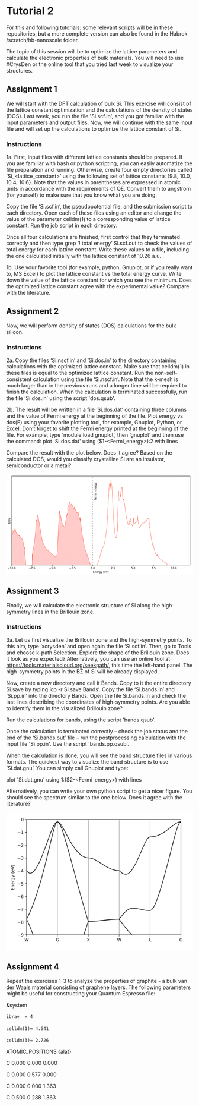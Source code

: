 # Tutorial 2
For this and following tutorials: some relevant scripts will be in these repositories, but a more complete version can also be found in the Habrok /scratch/hb-nanoscale folder.

The topic of this session will be to optimize the lattice parameters and calculate the electronic properties of bulk materials. You will need to use XCrysDen or the online tool that you tried last week to visualize your structures. 

## Assignment 1

We will start with the DFT calculation of bulk Si. This exercise will consist of the lattice constant optimization and the calculations of the density of states (DOS). Last week, you run the file 'Si.scf.in', and you got familiar with the input parameters and output files. Now, we will continue with the same input file and will set up the calculations to optimize the lattice constant of Si. 

### Instructions

1a. First, input files with different lattice constants should be prepared. If you are familiar with bash or python scripting, you can easily automatize the file preparation and running. Otherwise, create four empty directories called ‘Si_<lattice_constant>’ using the following set of lattice constants {9.8, 10.0, 10.4, 10.6}. Note that the values in parentheses are expressed in atomic units in accordance with the requirements of QE. Convert them to angstrom (for yourself) to make sure that you know what you are doing. 

Copy the file ‘Si.scf.in’, the pseudopotential file, and the submission script to each directory. Open each of these files using an editor and change the value of the parameter celldm(1) to a corresponding value of lattice constant. Run the job script in each directory.

Once all four calculations are finished, first control that they terminated correctly and then type 
grep ‘!    total energy’ Si.scf.out to check the values of total energy for each lattice constant. Write these values to a file, including the one calculated initially with the lattice constant of 10.26 a.u. 

1b. Use your favorite tool (for example, python, Gnuplot, or if you really want to, MS Excel) to plot the lattice constant vs the total energy curve. Write down the value of the lattice constant for which you see the minimum. Does the optimized lattice constant agree with the experimental value? Compare with the literature. 

## Assignment 2

Now, we will perform density of states (DOS) calculations for the bulk silicon. 

### Instructions

2a. Copy the files ‘Si.nscf.in’ and ‘Si.dos.in’ to the directory containing calculations with the optimized lattice constant. Make sure that celldm(1) in these files is equal to the optimized lattice constant. Run the non-self-consistent calculation using the file ‘Si.nscf.in’. Note that the k-mesh is much larger than in the previous runs and a longer time will be required to finish the calculation. When the calculation is terminated successfully, run the file ‘Si.dos.in’ using the script 'dos.qsub'. 

2b. The result will be written in a file ‘Si.dos.dat’ containing three columns and the value of Fermi energy at the beginning of the file. Plot energy vs dos(E) using your favorite plotting tool, for example, Gnuplot, Python, or Excel. Don’t forget to shift the Fermi energy printed at the beginning of the file. For example, type ‘module load gnuplot’, then ‘gnuplot’ and then use the command:
plot 'Si.dos.dat' using ($1-<Fermi_energy>):2 with lines

Compare the result with the plot below. Does it agree? Based on the calculated DOS, would you classify crystalline Si are an insulator, semiconductor or a metal?

![Test](/images/dos.png)

## Assignment 3

Finally, we will calculate the electronic structure of Si along the high symmetry lines in the Brillouin zone.

### Instructions

3a. Let us first visualize the Brillouin zone and the high-symmetry points. To this aim, type ‘xcrysden’ and open again the file ‘Si.scf.in’. Then, go to Tools and choose k-path Selection. Explore the shape of the Brillouin zone. Does it look as you expected?
Alternatively, you can use an online tool at https://tools.materialscloud.org/seekpath/, this time the left-hand panel. The high-symmetry points in the BZ of Si will be already displayed. 

Now, create a new directory and call it Bands. Copy to it the entire directory Si.save by typing ‘cp -r Si.save Bands’. 
Copy the file ‘Si.bands.in’ and ‘Si.pp.in’ into the directory Bands. 
Open the file Si.bands.in and check the last lines describing the coordinates of high-symmetry points. Are you able to identify them in the visualized Brillouin zone?

Run the calculations for bands, using the script 'bands.qsub'. 

Once the calculation is terminated correctly – check the job status and the end of the ‘Si.bands.out’ file – run the postprocessing calculation with the input file 'Si.pp.in'. Use the script 'bands.pp.qsub'. 

When the calculation is done, you will see the band structure files in various formats. The quickest way to visualize the band structure is to use ‘Si.dat.gnu’. You can simply call Gnuplot and type: 

plot 'Si.dat.gnu' using 1:($2-<Fermi_energy>) with lines

Alternatively, you can write your own python script to get a nicer figure. You should see the spectrum similar to the one below. Does it agree with the literature?

![Test](/images/bands.png)

## Assignment 4

Repeat the exercises 1-3 to analyze the properties of graphite - a bulk van der Waals material consisting of graphene layers. The following parameters might be useful for constructing your Quantum Espresso file:

&system

    ibrav  = 4

    celldm(1)= 4.641 
    
    celldm(3)= 2.726

ATOMIC_POSITIONS {alat}

C      0.000 0.000 0.000

C      0.000 0.577 0.000

C      0.000 0.000 1.363

C      0.500 0.288 1.363


